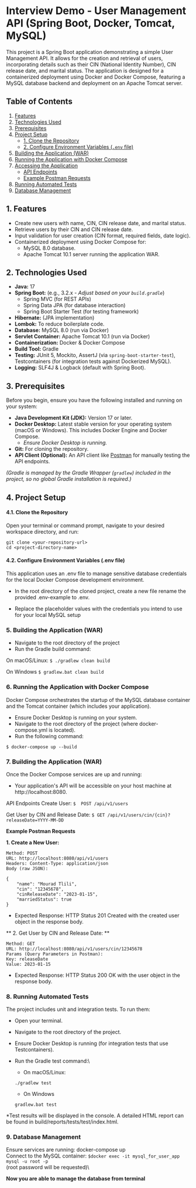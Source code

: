 # Interview Demo - User Management API (Spring Boot, Docker, Tomcat, MySQL)

This project is a Spring Boot application demonstrating a simple User Management API. It allows for the creation and retrieval of users, incorporating details such as their CIN (National Identity Number), CIN release date, and marital status. The application is designed for a containerized deployment using Docker and Docker Compose, featuring a MySQL database backend and deployment on an Apache Tomcat server.

## Table of Contents

1.  [Features](#features)
2.  [Technologies Used](#technologies-used)
3.  [Prerequisites](#prerequisites)
4.  [Project Setup](#project-setup)
    * [1. Clone the Repository](#1-clone-the-repository)
    * [2. Configure Environment Variables (`.env` file)](#2-configure-environment-variables-env-file)
5.  [Building the Application (WAR)](#building-the-application-war)
6.  [Running the Application with Docker Compose](#running-the-application-with-docker-compose)
7.  [Accessing the Application](#accessing-the-application)
    * [API Endpoints](#api-endpoints)
    * [Example Postman Requests](#example-postman-requests)
8.  [Running Automated Tests](#running-automated-tests)
9. [Database Management](#database-management)

## 1. Features

* Create new users with name, CIN, CIN release date, and marital status.
* Retrieve users by their CIN and CIN release date.
* Input validation for user creation (CIN format, required fields, date logic).
* Containerized deployment using Docker Compose for:
    * MySQL 8.0 database.
    * Apache Tomcat 10.1 server running the application WAR.

## 2. Technologies Used

* **Java:** 17
* **Spring Boot:** (e.g., 3.2.x - *Adjust based on your `build.gradle`*)
    * Spring MVC (for REST APIs)
    * Spring Data JPA (for database interaction)
    * Spring Boot Starter Test (for testing framework)
* **Hibernate:** (JPA implementation)
* **Lombok:** To reduce boilerplate code.
* **Database:** MySQL 8.0 (run via Docker)
* **Servlet Container:** Apache Tomcat 10.1 (run via Docker)
* **Containerization:** Docker & Docker Compose
* **Build Tool:** Gradle
* **Testing:** JUnit 5, Mockito, AssertJ (via `spring-boot-starter-test`), Testcontainers (for integration tests against Dockerized MySQL).
* **Logging:** SLF4J & Logback (default with Spring Boot).

## 3. Prerequisites

Before you begin, ensure you have the following installed and running on your system:

* **Java Development Kit (JDK):** Version 17 or later.
* **Docker Desktop:** Latest stable version for your operating system (macOS or Windows). This includes Docker Engine and Docker Compose.
    * *Ensure Docker Desktop is running.*
* **Git:** For cloning the repository.
* **API Client (Optional):** An API client like [Postman](https://www.postman.com/downloads/) for manually testing the API endpoints.

*(Gradle is managed by the Gradle Wrapper (`gradlew`) included in the project, so no global Gradle installation is required.)*

## 4. Project Setup

#### 4.1. Clone the Repository

Open your terminal or command prompt, navigate to your desired workspace directory, and run:

```$
git clone <your-repository-url>
cd <project-directory-name>
```

#### 4.2. Configure Environment Variables (.env file)

This application uses an .env file to manage sensitive database credentials for the local Docker Compose development environment.

* In the root directory of the cloned project, create a new file rename the provided .env-example to .env.

* Replace the placeholder values with the credentials you intend to use for your local MySQL setup

### 5. Building the Application (WAR)

* Navigate to the root directory of the project
* Run the Gradle build command:

On macOS/Linux:
```$ ./gradlew clean build ```

On Windows
```$ gradlew.bat clean build ```

### 6. Running the Application with Docker Compose

Docker Compose orchestrates the startup of the MySQL database container and the Tomcat container (which includes your application).

* Ensure Docker Desktop is running on your system.
* Navigate to the root directory of the project (where docker-compose.yml is located).
* Run the following command:

```$ docker-compose up --build ```

### 7. Building the Application (WAR)
Once the Docker Compose services are up and running:

* Your application's API will be accessible on your host machine at http://localhost:8080.

API Endpoints
Create User: ```$  POST /api/v1/users ```

Get User by CIN and Release Date: ```$ GET /api/v1/users/cin/{cin}?releaseDate=YYYY-MM-DD```

 **Example Postman Requests**

**1. Create a New User:**
```$
Method: POST
URL: http://localhost:8080/api/v1/users
Headers: Content-Type: application/json
Body (raw JSON):
```
```$
{
    "name": "Mourad Tlili",
    "cin": "12345678",
    "cinReleaseDate": "2023-01-15",
    "marriedStatus": true
}
```

* Expected Response: HTTP Status 201 Created with the created user object in the response body.

** 2. Get User by CIN and Release Date: **

```$
Method: GET
URL: http://localhost:8080/api/v1/users/cin/12345678
Params (Query Parameters in Postman):
Key: releaseDate
Value: 2023-01-15
```
* Expected Response: HTTP Status 200 OK with the user object in the response body. 

### 8. Running Automated Tests

The project includes unit and integration tests. To run them:

* Open your terminal.
* Navigate to the root directory of the project.
* Ensure Docker Desktop is running (for integration tests that use Testcontainers).
* Run the Gradle test command:\

    * On macOS/Linux:

    ```$
    ./gradlew test
    ```

    * On Windows 
    ```$
    gradlew.bat test
    ```

*Test results will be displayed in the console. A detailed HTML report can be found in build/reports/tests/test/index.html.

### 9. Database Management
Ensure services are running: docker-compose up\
Connect to the MySQL container: ```$docker exec -it mysql_for_user_app mysql -u root -p```\
 (root password will be requested)\
 
**Now you are able to manage the database from terminal**

